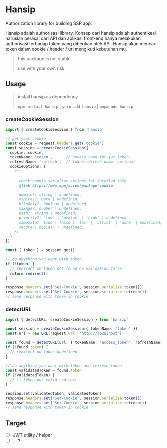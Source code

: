# Hansip

Authorization library for building SSR app.

Hansip adalah authorisasi library. Konsep dari hansip adalah authentikasi haruslah berasal dari API dan aplikasi front-end hanya melakukan authorisasi terhadap token yang diberikan oleh API. Hansip akan mencari token dalam cookie / header / url mengikuti kebutuhan mu.

>
> this package is not stable.
>
> use with your own risk.
> 

## Usage

>
> install hansip as dependency
>
> `npm install hansip` | `yarn add hansip` | `pnpm add hansip`
>

### createCookieSession

``` ts
import { createCookieSession } from 'hansip'

// get your cookie
const cookie = request.headers.get('cookie')
const session = createCookieSession({
  cookie: cookie,
  tokenName: 'token',      // cookie name for jwt token.
  refreshName: 'refresh',  // token refresh name. optional
  cookieOptions: { 
    /**
      
      check cookie.serialize options for detailed info
      @link https://www.npmjs.com/package/cookie

      domain?: string | undefined,
      expires?: Date | undefined,
      httpOnly?: boolean | undefined,
      maxAge?: number | undefined,
      path?: string | undefined,
      priority?: 'low' | 'medium' | 'high' | undefined,
      sameSite?: true | false | 'lax' | 'strict' | 'none' | undefined,
      secure?: boolean | undefined,
    */
  }
})

const { token } = session.get()

// do anything you want with token.
if (!token) {
  // redirect on token not found or validation false
  return redirect()
}

response.headers.set('Set-Cookie', session.serialize.token())
response.headers.set('Set-Cookie', session.serialize.refresh())
// send response with token in cookie

```

### detectURL

``` ts
import { detectURL, createCookieSession } from 'hansip'

const session = createCookieSession({ tokenName: 'token' })
const url = new URL(request.url, 'http://localhost')

const found = detectURL(url, { tokenName: 'access_token', refreshName: 'refresh_token' })
if (!found.token) {
  // redirect on token undefined
}

// do anything you want with token and refresh token
const validatedToken = found.token
if (!validatedToken) {
  // if token not valid redirect
}

session.set(validatedToken, validatedToken)
response.headers.set('Set-Cookie', session.serialize.token())
response.headers.set('Set-Cookie', session.serialize.refresh())
// send response with token in cookie
```

## Target

- [ ] JWT utility / helper
- [ ] ... ?